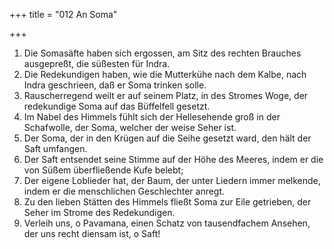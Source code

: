 +++
title = "012 An Soma"

+++


1.	Die Somasäfte haben sich ergossen, am Sitz des rechten Brauches ausgepreßt, die süßesten für Indra.
2.	Die Redekundigen haben, wie die Mutterkühe nach dem Kalbe, nach Indra geschrieen, daß er Soma trinken solle.
3.	Rauscherregend weilt er auf seinem Platz, in des Stromes Woge, der redekundige Soma auf das Büffelfell gesetzt.
4.	Im Nabel des Himmels fühlt sich der Hellesehende groß in der Schafwolle, der Soma, welcher der weise Seher ist.
5.	Der Soma, der in den Krügen auf die Seihe gesetzt ward, den hält der Saft umfangen.
6.	Der Saft entsendet seine Stimme auf der Höhe des Meeres, indem er die von Süßem überfließende Kufe belebt;
7.	Der eigene Loblieder hat, der Baum, der unter Liedern immer melkende, indem er die menschlichen Geschlechter anregt.
8.	Zu den lieben Stätten des Himmels fließt Soma zur Eile getrieben, der Seher im Strome des Redekundigen.
9.	Verleih uns, o Pavamana, einen Schatz von tausendfachem Ansehen, der uns recht diensam ist, o Saft!


